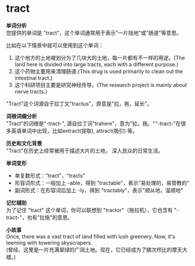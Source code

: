 # tract

**单词分析**  
您提供的单词是 "tract"，这个单词通常用于表示"一片陆地"或"肠道"等意思。

  

比如在以下情景中就可以使用到这个单词：

  

1.  这个地方的土地被划分为了几块大的土地，每一片都有不一样的用途。(The land here is divided into large tracts, each with a different purpose.)
2.  这个药物主要用来清理肠道.(This drug is used primarily to clean out the intestinal tract.)
3.  这个科研项目主要是研究神经传导。(The research project is mainly about nerve tracts.)

  

"Tract"这个词源自于拉丁文"tractus"，原意是"拉，拖，延长"。

  

**词根词缀分析**  
"Tract"的词根是"-tract-", 源自拉丁词"trahere"，意为"拉，拖。""-tract-"在很多英语单词中出现，比如extract(提取), attract(吸引) 等。

  

**历史和文化背景**  
"Tract"在历史上经常被用于描述大片的土地， 深入民众的日常生活。

  

**单词变形**

  

*   单复数形式："tract"，"tracts"
*   形容词形式：一般加上 -able，得到 "tractable"，表示"易处理的，易管教的"
*   副词形式：在形容词后加上 -ly，得到 "tractably"，表示"顺从地，温顺地"

  

**记忆辅助**  
为了记住 "tract" 这个单词，你可以联想到 "tractor"（拖拉机），它也含有 "-tract-"，也有"拉拖"的意思。

  

**小故事**  
Once, there was a vast tract of land filled with lush greenery. Now, it's teeming with towering skyscrapers.  
(曾经，这里是一片充满翠绿的广阔土地。现在，它已经成为了鳞次栉比的摩天大楼。)
